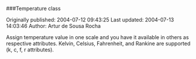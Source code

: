 ###Temperature class

Originally published: 2004-07-12 09:43:25
Last updated: 2004-07-13 14:03:46
Author: Artur de Sousa Rocha

Assign temperature value in one scale and you have it available in others as respective attributes. Kelvin, Celsius, Fahrenheit, and Rankine are supported (k, c, f, r attributes).